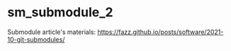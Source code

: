 # sm_submodule_2
Submodule article's materials: https://fazz.github.io/posts/software/2021-10-git-submodules/
